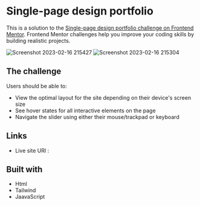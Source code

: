 
# Single-page design portfolio

This is a solution to the [Single-page design portfolio challenge on Frontend Mentor](https://www.frontendmentor.io/challenges/singlepage-design-portfolio-2MMhyhfKVo). Frontend Mentor challenges help you improve your coding skills by building realistic projects.

![Screenshot 2023-02-16 215427](https://user-images.githubusercontent.com/6785647/219537999-613e1708-603c-4056-bb6e-a6b2db808584.png)  ![Screenshot 2023-02-16 215304](https://user-images.githubusercontent.com/6785647/219538036-d1c30539-426e-454e-821e-8554aef8ccac.png)

## The challenge

Users should be able to:

- View the optimal layout for the site depending on their device's screen size
- See hover states for all interactive elements on the page
- Navigate the slider using either their mouse/trackpad or keyboard

## Links

- Live site URl :

## Built with

- Html
- Tailwind
- JaavaScript

